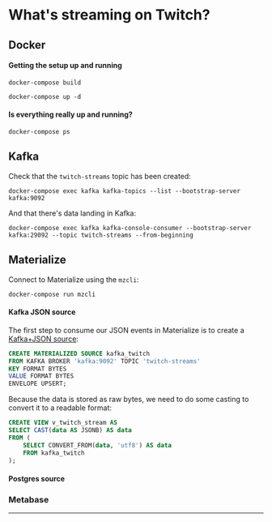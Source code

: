 # What's streaming on Twitch?

## Docker

#### Getting the setup up and running
`docker-compose build`

`docker-compose up -d`

#### Is everything really up and running?

`docker-compose ps`

## Kafka

Check that the `twitch-streams` topic has been created:

`docker-compose exec kafka kafka-topics --list --bootstrap-server kafka:9092`

And that there's data landing in Kafka:

`docker-compose exec kafka kafka-console-consumer --bootstrap-server kafka:29092 --topic twitch-streams --from-beginning`

## Materialize

Connect to Materialize using the `mzcli`:

`docker-compose run mzcli`

#### Kafka JSON source

The first step to consume our JSON events in Materialize is to create a [Kafka+JSON source](https://materialize.com/docs/sql/create-source/json-kafka/):

```sql
CREATE MATERIALIZED SOURCE kafka_twitch
FROM KAFKA BROKER 'kafka:9092' TOPIC 'twitch-streams'
KEY FORMAT BYTES
VALUE FORMAT BYTES
ENVELOPE UPSERT;
```

Because the data is stored as raw bytes, we need to do some casting to convert it to a readable format:

```sql
CREATE VIEW v_twitch_stream AS
SELECT CAST(data AS JSONB) AS data
FROM (
    SELECT CONVERT_FROM(data, 'utf8') AS data
    FROM kafka_twitch
);
```

#### Postgres source

### Metabase

<hr>

